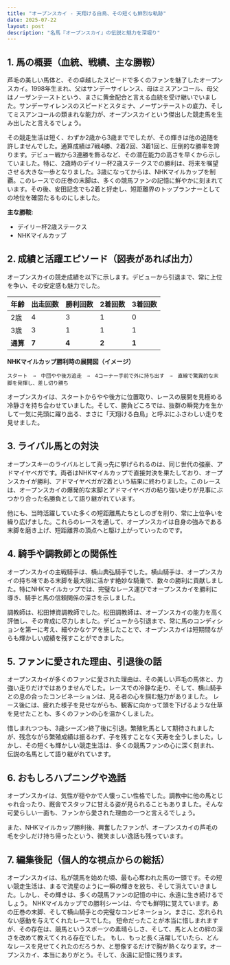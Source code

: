 ```yaml
---
title: "オープンスカイ - 天翔ける白鳥、その短くも鮮烈な軌跡"
date: 2025-07-22
layout: post
description: "名馬『オープンスカイ』の伝説と魅力を深堀り"
---
```


## 1. 馬の概要（血統、戦績、主な勝鞍）

芦毛の美しい馬体と、その卓越したスピードで多くのファンを魅了したオープンスカイ。1998年生まれ、父はサンデーサイレンス、母はミスアンコール、母父はノーザンテーストという、まさに黄金配合と言える血統を受け継いでいました。サンデーサイレンスのスピードとスタミナ、ノーザンテーストの底力、そしてミスアンコールの類まれな能力が、オープンスカイという傑出した競走馬を生み出したと言えるでしょう。

その競走生活は短く、わずか2歳から3歳まででしたが、その輝きは他の追随を許しませんでした。通算成績は7戦4勝、2着2回、3着1回と、圧倒的な勝率を誇ります。デビュー戦から3連勝を飾るなど、その潜在能力の高さを早くから示していました。特に、2歳時のデイリー杯2歳ステークスでの勝利は、将来を嘱望させる大きな一歩となりました。3歳になってからは、NHKマイルカップを制覇。このレースでの圧巻の末脚は、多くの競馬ファンの記憶に鮮やかに刻まれています。その後、安田記念でも2着と好走し、短距離界のトップランナーとしての地位を確固たるものにしました。

**主な勝鞍:**

* デイリー杯2歳ステークス
* NHKマイルカップ


## 2. 成績と活躍エピソード（図表があれば出力）

オープンスカイの競走成績を以下に示します。デビューから引退まで、常に上位を争い、その安定感も魅力でした。

| 年齢 | 出走回数 | 勝利回数 | 2着回数 | 3着回数 |
|---|---|---|---|---|
| 2歳 | 4 | 3 | 1 | 0 |
| 3歳 | 3 | 1 | 1 | 1 |
| **通算** | **7** | **4** | **2** | **1** |


**NHKマイルカップ勝利時の展開図（イメージ）**

```
スタート　→　中団やや後方追走　→　4コーナー手前で外に持ち出す　→　直線で驚異的な末脚を発揮し、差し切り勝ち
```

オープンスカイは、スタートからやや後方に位置取り、レースの展開を見極める冷静さを持ち合わせていました。そして、勝負どころでは、抜群の瞬発力を生かして一気に先頭に躍り出る、まさに「天翔ける白鳥」と呼ぶにふさわしい走りを見せました。


## 3. ライバル馬との対決

オープンスキーのライバルとして真っ先に挙げられるのは、同じ世代の強豪、アドマイヤベガです。両者はNHKマイルカップで直接対決を果たしており、オープンスカイが勝利、アドマイヤベガが2着という結果に終わりました。このレースは、オープンスカイの爆発的な末脚とアドマイヤベガの粘り強い走りが見事にぶつかり合った名勝負として語り継がれています。

他にも、当時活躍していた多くの短距離馬たちとしのぎを削り、常に上位争いを繰り広げました。これらのレースを通して、オープンスカイは自身の強みである末脚を磨き上げ、短距離界の頂点へと駆け上がっていったのです。


## 4. 騎手や調教師との関係性

オープンスカイの主戦騎手は、横山典弘騎手でした。横山騎手は、オープンスカイの持ち味である末脚を最大限に活かす絶妙な騎乗で、数々の勝利に貢献しました。特にNHKマイルカップでは、完璧なレース運びでオープンスカイを勝利に導き、騎手と馬の信頼関係の深さを示しました。

調教師は、松田博資調教師でした。松田調教師は、オープンスカイの能力を高く評価し、その育成に尽力しました。デビューから引退まで、常に馬のコンディションを第一に考え、細やかなケアを施したことで、オープンスカイは短期間ながらも輝かしい成績を残すことができました。


## 5. ファンに愛された理由、引退後の話

オープンスカイが多くのファンに愛された理由は、その美しい芦毛の馬体と、力強い走りだけではありませんでした。レースでの冷静な走り、そして、横山騎手との息の合ったコンビネーションは、見る者の心を掴む魅力がありました。  レース後には、疲れた様子を見せながらも、観客に向かって頭を下げるような仕草を見せたことも、多くのファンの心を温かくしました。

惜しまれつつも、3歳シーズン終了後に引退。繁殖牝馬として期待されましたが、残念ながら繁殖成績は振るわず、子を残すことなく天寿を全うしました。しかし、その短くも輝かしい競走生活は、多くの競馬ファンの心に深く刻まれ、伝説の名馬として語り継がれています。


## 6. おもしろハプニングや逸話

オープンスカイは、気性が穏やかで人懐っこい性格でした。調教中に他の馬とじゃれ合ったり、厩舎でスタッフに甘える姿が見られることもありました。そんな可愛らしい一面も、ファンから愛された理由の一つと言えるでしょう。

また、NHKマイルカップ勝利後、興奮したファンが、オープンスカイの芦毛の毛を少しだけ持ち帰ったという、微笑ましい逸話も残っています。


## 7. 編集後記（個人的な視点からの総括）

オープンスカイは、私が競馬を始めた頃、最も心奪われた馬の一頭です。その短い競走生活は、まるで流星のように一瞬の輝きを放ち、そして消えていきました。しかし、その輝きは、多くの競馬ファンの記憶の中に、永遠に生き続けるでしょう。  NHKマイルカップでの勝利シーンは、今でも鮮明に覚えています。あの圧巻の末脚、そして横山騎手との完璧なコンビネーション。まさに、忘れられない感動を与えてくれたレースでした。  短命だったことが本当に惜しまれますが、その存在は、競馬というスポーツの素晴らしさ、そして、馬と人との絆の深さを改めて教えてくれる存在でした。  もし、もっと長く活躍していたら、どんなレースを見せてくれたのだろうか、と想像するだけで胸が熱くなります。オープンスカイ、本当にありがとう。そして、永遠に記憶に残ります。
